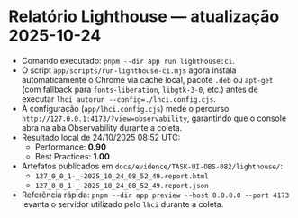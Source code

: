 # Relatório Lighthouse — atualização 2025-10-24

- Comando executado: `pnpm --dir app run lighthouse:ci`.
- O script `app/scripts/run-lighthouse-ci.mjs` agora instala automaticamente o Chrome via cache local, pacote `.deb` ou `apt-get` (com fallback para `fonts-liberation`, `libgtk-3-0`, etc.) antes de executar `lhci autorun --config=./lhci.config.cjs`.
- A configuração (`app/lhci.config.cjs`) mede o percurso `http://127.0.0.1:4173/?view=observability`, garantindo que o console abra na aba Observability durante a coleta.
- Resultado local de 24/10/2025 08:52 UTC:
  - Performance: **0.90**
  - Best Practices: **1.00**
- Artefatos publicados em `docs/evidence/TASK-UI-OBS-082/lighthouse/`:
  - `127_0_0_1-_-2025_10_24_08_52_49.report.html`
  - `127_0_0_1-_-2025_10_24_08_52_49.report.json`
- Referência rápida: `pnpm --dir app preview --host 0.0.0.0 --port 4173` levanta o servidor utilizado pelo `lhci` durante a coleta.
